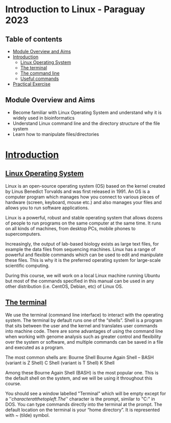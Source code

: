 # Introduction to Linux - Paraguay 2023 <!-- omit in toc -->

## Table of contents <!-- omit in toc -->
- [Module Overview and Aims](#module-overview-and-aims)
- [Introduction](#introduction)
  - [Linux Operating System](#linux-operating-system)
  - [The terminal](#the-terminal)
  - [The command line](#the-command-line)
  - [Useful commands](#useful-commands)
- [Practical Exercise](#practical-exercise)

## Module Overview and Aims
- Become familiar with Linux Operating System and understand why it is widely used in bioinformatics
- Understand Linux command line and the directory structure of the file system
- Learn how to manipulate files/directories

# [Introduction](#introduction)

## [Linux Operating System](#linux-operating-system)
Linux is an open-source operating system (OS) based on the kernel created by Linus Benedict Torvalds and was first released in 1991. An OS is a computer program which manages how you connect to various pieces of hardware (screen, keyboard, mouse etc.) and also manages your files and allows you to run software applications.

Linux is a powerful, robust and stable operating system that allows dozens of people to run programs on the same computer at the same time. It runs on all kinds of machines, from desktop PCs, mobile phones to supercomputers.

Increasingly, the output of lab-based biology exists as large text files, for example the data files from sequencing machines. Linux has a range of powerful and flexible commands which can be used to edit and manipulate these files. This is why it is the preferred operating system for large-scale scientific computing.

During this course, we will work on a local Linux machine running Ubuntu but most of the commands specified in this manual can be used in any other distribution (i.e. CentOS, Debian, etc) of Linux OS. 

## [The terminal](#the-terminal)
We use the terminal (command line interface) to interact with the operating system. The terminal by default runs one of the “shells”. Shell is a program that sits between the user and the kernel and translates user commands into machine code. There are some advantages of using the command line when working with genome analysis such as greater control and flexibility over the system or software, and multiple commands can be saved in a file and executed as a program. 

The most common shells are:
Bourne Shell
Bourne Again Shell – BASH (variant is Z Shell)
C Shell (variant is T Shell)
K Shell

Among these Bourne Again Shell (BASH) is the most popular one. This is the default shell on the
system, and we will be using it throughout this course. 

You should see a window labelled "Terminal" which will be empty except for a '$' character at the top left. The '$' character is the prompt, similar to "C:\" in DOS. 
You can type commands directly into the terminal at the prompt. The default location on the terminal is your “home directory”. It is represented with ~ (tilde) symbol.
